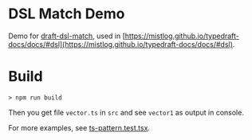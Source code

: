 # DSL Match Demo

Demo for [draft-dsl-match](https://github.com/mistlog/draft-dsl-match/tree/develop), used in [https://mistlog.github.io/typedraft-docs/docs/#dsl](https://mistlog.github.io/typedraft-docs/docs/#dsl).

# Build

```shell
> npm run build
```

Then you get file `vector.ts` in `src` and see `vector1` as output in console.

For more examples, see [ts-pattern.test.tsx](https://github.com/mistlog/draft-dsl-match/blob/develop/src/ts-pattern.test.tsx).